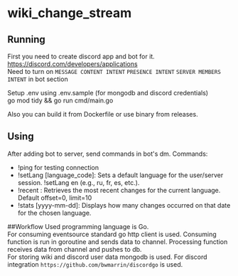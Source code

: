 # wiki_change_stream

## Running 
First you need to create discord app and bot for it. <br>
https://discord.com/developers/applications<br>
Need to turn on `MESSAGE CONTENT INTENT` `PRESENCE INTENT` `SERVER MEMBERS INTENT` in bot section<br>

Setup .env using .env.sample (for mongodb and discord credentials)<br>
go mod tidy && go run cmd/main.go<br>

Also you can build it from Dockerfile or use binary from releases.<br>

## Using
After adding bot to server, send commands in bot's dm.
Commands:
- !ping for testing connection
- !setLang [language_code]: Sets a default language for the user/server session. !setLang en (e.g., ru, fr, es, etc.).
- !recent <offset> <limit>: Retrieves the most recent changes for the current language. Default offset=0, limit=10
- !stats [yyyy-mm-dd]: Displays how many changes occurred on that date for the chosen language.

##Workflow
Used programming language is Go.<br>
For consuming eventsource standard go http client is used. Consuming function is run in goroutine and sends data to channel. Processing function receives data from channel and pushes to db.<br>
For storing wiki and discord user data mongodb is used.<db>
For discord integration `https://github.com/bwmarrin/discordgo` is used.<br>
